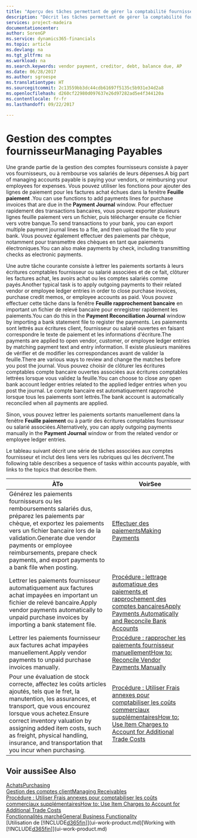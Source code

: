 ```yaml
---
title: "Aperçu des tâches permettant de gérer la comptabilité fournisseur| Microsoft Docs"
description: "Décrit les tâches permettant de gérer la comptabilité fournisseur, par exemple, le paiement des créditeurs ou le lettrage de paiements sortants dans la comptabilité pour clôturer des factures ou des avoirs."
services: project-madeira
documentationcenter: 
author: SorenGP
ms.service: dynamics365-financials
ms.topic: article
ms.devlang: na
ms.tgt_pltfrm: na
ms.workload: na
ms.search.keywords: vendor payment, creditor, debt, balance due, AP
ms.date: 06/28/2017
ms.author: sgroespe
ms.translationtype: HT
ms.sourcegitcommit: 2c13559bb3dc44cdb61697f5135c5b931e34d2a8
ms.openlocfilehash: d260cf22980d097637e26d97282ad5e4f344120a
ms.contentlocale: fr-fr
ms.lasthandoff: 09/22/2017

---
```

# <a name="managing-payables"></a><span data-ttu-id="e09f1-103">Gestion des comptes fournisseur</span><span class="sxs-lookup"><span data-stu-id="e09f1-103">Managing Payables</span></span>
<span data-ttu-id="e09f1-104">Une grande partie de la gestion des comptes fournisseurs consiste à payer vos fournisseurs, ou à rembourse vos salariés de leurs dépenses.</span><span class="sxs-lookup"><span data-stu-id="e09f1-104">A big part of managing accounts payable is paying your vendors, or reimbursing your employees for expenses.</span></span> <span data-ttu-id="e09f1-105">Vous pouvez utiliser les fonctions pour ajouter des lignes de paiement pour les factures achat échues dans la fenêtre **Feuille paiement** .</span><span class="sxs-lookup"><span data-stu-id="e09f1-105">You can use functions to add payments lines for purchase invoices that are due in the **Payment Journal** window.</span></span> <span data-ttu-id="e09f1-106">Pour effectuer rapidement des transactions bancaires, vous pouvez exporter plusieurs lignes feuille paiement vers un fichier, puis télécharger ensuite ce fichier vers votre banque.</span><span class="sxs-lookup"><span data-stu-id="e09f1-106">To send transactions to your bank, you can export multiple payment journal lines to a file, and then upload the file to your bank.</span></span> <span data-ttu-id="e09f1-107">Vous pouvez également effectuer des paiements par chèque, notamment pour transmettre des chèques en tant que paiements électroniques.</span><span class="sxs-lookup"><span data-stu-id="e09f1-107">You can also make payments by check, including transmitting checks as electronic payments.</span></span>

<span data-ttu-id="e09f1-108">Une autre tâche courante consiste à lettrer les paiements sortants à leurs écritures comptables fournisseur ou salarié associées et de ce fait, clôturer les factures achat, les avoirs achat ou les comptes salariés comme payés.</span><span class="sxs-lookup"><span data-stu-id="e09f1-108">Another typical task is to apply outgoing payments to their related vendor or employee ledger entries in order to close purchase invoices, purchase credit memos, or employee accounts as paid.</span></span> <span data-ttu-id="e09f1-109">Vous pouvez effectuer cette tâche dans la fenêtre **Feuille rapprochement bancaire** en important un fichier de relevé bancaire pour enregistrer rapidement les paiements.</span><span class="sxs-lookup"><span data-stu-id="e09f1-109">You can do this in the **Payment Reconciliation Journal** window by importing a bank statement file to register the payments.</span></span> <span data-ttu-id="e09f1-110">Les paiements sont lettrés aux écritures client, fournisseur ou salarié ouvertes en faisant correspondre le texte de paiement et les informations d'écriture.</span><span class="sxs-lookup"><span data-stu-id="e09f1-110">The payments are applied to open vendor, customer, or employee ledger entries by matching payment text and entry information.</span></span> <span data-ttu-id="e09f1-111">Il existe plusieurs manières de vérifier et de modifier les correspondances avant de valider la feuille.</span><span class="sxs-lookup"><span data-stu-id="e09f1-111">There are various ways to review and change the matches before you post the journal.</span></span> <span data-ttu-id="e09f1-112">Vous pouvez choisir de clôturer les écritures comptables compte bancaire ouvertes associées aux écritures comptables lettrées lorsque vous validez la feuille.</span><span class="sxs-lookup"><span data-stu-id="e09f1-112">You can choose to close any open bank account ledger entries related to the applied ledger entries when you post the journal.</span></span> <span data-ttu-id="e09f1-113">Le compte bancaire est automatiquement rapproché lorsque tous les paiements sont lettrés.</span><span class="sxs-lookup"><span data-stu-id="e09f1-113">The bank account is automatically reconciled when all payments are applied.</span></span>

<span data-ttu-id="e09f1-114">Sinon, vous pouvez lettrer les paiements sortants manuellement dans la fenêtre **Feuille paiement** ou à partir des écritures comptables fournisseur ou salarié associées.</span><span class="sxs-lookup"><span data-stu-id="e09f1-114">Alternatively, you can apply outgoing payments manually in the **Payment Journal** window or from the related vendor or employee ledger entries.</span></span>

<span data-ttu-id="e09f1-115">Le tableau suivant décrit une série de tâches associées aux comptes fournisseur et inclut des liens vers les rubriques qui les décrivent.</span><span class="sxs-lookup"><span data-stu-id="e09f1-115">The following table describes a sequence of tasks within accounts payable, with links to the topics that describe them.</span></span>

| <span data-ttu-id="e09f1-116">À</span><span class="sxs-lookup"><span data-stu-id="e09f1-116">To</span></span> | <span data-ttu-id="e09f1-117">Voir</span><span class="sxs-lookup"><span data-stu-id="e09f1-117">See</span></span> |
| --- | --- |
| <span data-ttu-id="e09f1-118">Générez les paiements fournisseurs ou les remboursements salariés dus, préparez les paiements par chèque, et exportez les paiements vers un fichier bancaire lors de la validation.</span><span class="sxs-lookup"><span data-stu-id="e09f1-118">Generate due vendor payments or employee reimbursements, prepare check payments, and export payments to a bank file when posting.</span></span> |[<span data-ttu-id="e09f1-119">Effectuer des paiements</span><span class="sxs-lookup"><span data-stu-id="e09f1-119">Making Payments</span></span>](payables-make-payments.md) |
| <span data-ttu-id="e09f1-120">Lettrer les paiements fournisseur automatiquement aux factures achat impayées en important un fichier de relevé bancaire.</span><span class="sxs-lookup"><span data-stu-id="e09f1-120">Apply vendor payments automatically to unpaid purchase invoices by importing a bank statement file.</span></span> |[<span data-ttu-id="e09f1-121">Procédure : lettrage automatique des paiements et rapprochement des comptes bancaires</span><span class="sxs-lookup"><span data-stu-id="e09f1-121">Apply Payments Automatically and Reconcile Bank Accounts</span></span>](receivables-apply-payments-auto-reconcile-bank-accounts.md) |
| <span data-ttu-id="e09f1-122">Lettrer les paiements fournisseur aux factures achat impayées manuellement.</span><span class="sxs-lookup"><span data-stu-id="e09f1-122">Apply vendor payments to unpaid purchase invoices manually.</span></span> |[<span data-ttu-id="e09f1-123">Procédure : rapprocher les paiements fournisseur manuellement</span><span class="sxs-lookup"><span data-stu-id="e09f1-123">How to: Reconcile Vendor Payments Manually</span></span>](payables-how-apply-purchase-transactions-manually.md) |
|<span data-ttu-id="e09f1-124">Pour une évaluation de stock correcte, affectez les coûts articles ajoutés, tels que le fret, la manutention, les assurances, et transport, que vous encourez lorsque vous achetez.</span><span class="sxs-lookup"><span data-stu-id="e09f1-124">Ensure correct inventory valuation by assigning added item costs, such as freight, physical handling, insurance, and transportation that you incur when purchasing.</span></span>|[<span data-ttu-id="e09f1-125">Procédure : Utiliser Frais annexes pour comptabiliser les coûts commerciaux supplémentaires</span><span class="sxs-lookup"><span data-stu-id="e09f1-125">How to: Use Item Charges to Account for Additional Trade Costs</span></span>](payables-how-assign-item-charges.md)|

## <a name="see-also"></a><span data-ttu-id="e09f1-126">Voir aussi</span><span class="sxs-lookup"><span data-stu-id="e09f1-126">See Also</span></span>
[<span data-ttu-id="e09f1-127">Achats</span><span class="sxs-lookup"><span data-stu-id="e09f1-127">Purchasing</span></span>](purchasing-manage-purchasing.md)  
[<span data-ttu-id="e09f1-128">Gestion des comptes client</span><span class="sxs-lookup"><span data-stu-id="e09f1-128">Managing Receivables</span></span>](receivables-manage-receivables.md)  
[<span data-ttu-id="e09f1-129">Procédure : Utiliser Frais annexes pour comptabiliser les coûts commerciaux supplémentaires</span><span class="sxs-lookup"><span data-stu-id="e09f1-129">How to: Use Item Charges to Account for Additional Trade Costs</span></span>](payables-how-assign-item-charges.md)  
[<span data-ttu-id="e09f1-130">Fonctionnalités marché</span><span class="sxs-lookup"><span data-stu-id="e09f1-130">General Business Functionality</span></span>](ui-across-business-areas.md)  
<span data-ttu-id="e09f1-131">[Utilisation de [!INCLUDE[d365fin](includes/d365fin_md.md)]](ui-work-product.md)</span><span class="sxs-lookup"><span data-stu-id="e09f1-131">[Working with [!INCLUDE[d365fin](includes/d365fin_md.md)]](ui-work-product.md)</span></span>

